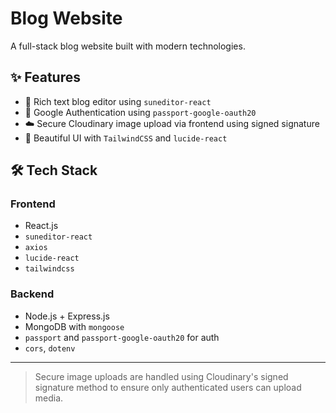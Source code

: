 # Blog Website

A full-stack blog website built with modern technologies.

## ✨ Features

- 🌟 Rich text blog editor using `suneditor-react`
- 🔐 Google Authentication using `passport-google-oauth20`
- ☁️ Secure Cloudinary image upload via frontend using signed signature
- 🎨 Beautiful UI with `TailwindCSS` and `lucide-react`

## 🛠️ Tech Stack

### Frontend

- React.js
- `suneditor-react`
- `axios`
- `lucide-react`
- `tailwindcss`

### Backend

- Node.js + Express.js
- MongoDB with `mongoose`
- `passport` and `passport-google-oauth20` for auth
- `cors`, `dotenv`

---

> Secure image uploads are handled using Cloudinary's signed signature method to ensure only authenticated users can upload media.

